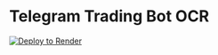# Telegram Trading Bot OCR
[![Deploy to Render](https://render.com/images/deploy-to-render-button.svg)](https://render.com/deploy?repo=https://github.com/YOUR_USERNAME/telegram-trading-bot-ocr)
